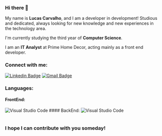 ### Hi there 👋

My name is **Lucas Carvalho**, and I am a developer in development! Studious and dedicated, always looking for new knowledge and new experiences in the technology area.

I'm currently studying the third year of **Computer Science**.

I am an **IT Analyst** at Prime Home Decor, acting mainly as a front end developer.

### Connect with me:
<a href="https://www.linkedin.com/in/dev-lucas-carvalho/" target="_blank"><img src="https://i.imgur.com/cQZE8C8.png" alt="Linkedin Badge" /></a>
<a href="mailto:lucashms.carvalho@gmail.com" target="_blank"><img src="https://i.imgur.com/wOdadgd.png" alt="Gmail Badge" /></a>

### Languages:
#### FrontEnd:
<img src="https://i.imgur.com/pewfrcI.png" alt="Visual Studio Code" />
#### BackEnd:
<img src="https://i.imgur.com/pewfrcI.png" alt="Visual Studio Code" />
<br />
<br />

### I hope I can contribute with you someday!
